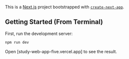 This is a [Next.js](https://nextjs.org) project bootstrapped with [`create-next-app`](https://nextjs.org/docs/app/api-reference/cli/create-next-app).

## Getting Started (From Terminal)

First, run the development server:

```bash
npm run dev
```

Open [study-web-app-five.vercel.app] to see the result.
